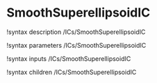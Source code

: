 <!-- MOOSE Documentation Stub: Remove this when content is added. -->

# SmoothSuperellipsoidIC
!syntax description /ICs/SmoothSuperellipsoidIC

!syntax parameters /ICs/SmoothSuperellipsoidIC

!syntax inputs /ICs/SmoothSuperellipsoidIC

!syntax children /ICs/SmoothSuperellipsoidIC

